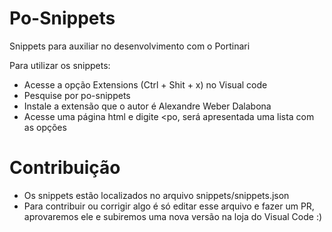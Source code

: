# Po-Snippets

Snippets para auxiliar no desenvolvimento com o Portinari

Para utilizar os snippets:
- Acesse a opção Extensions (Ctrl + Shit + x) no Visual code
- Pesquise por po-snippets
- Instale a extensão que o autor é Alexandre Weber Dalabona
- Acesse uma página html e digite <po, será apresentada uma lista com as opções

# Contribuição

- Os snippets estão localizados no arquivo snippets/snippets.json
- Para contribuir ou corrigir algo é só editar esse arquivo e fazer um PR, aprovaremos ele e subiremos uma nova versão na loja do Visual Code :)